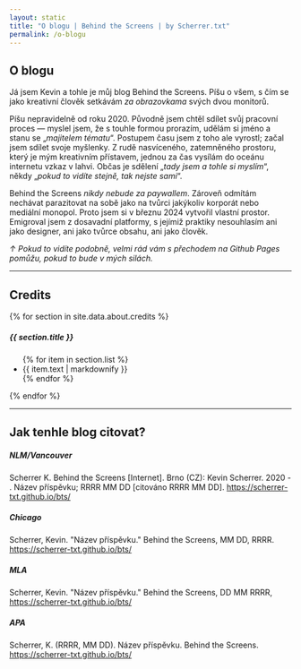 ```yaml
---
layout: static
title: "O blogu | Behind the Screens | by Scherrer.txt"
permalink: /o-blogu
---
```


## O blogu
Já jsem Kevin a tohle je můj blog Behind the Screens. Píšu o všem, s čím se jako kreativní člověk setkávám *za obrazovkama* svých dvou monitorů.


Píšu nepravidelně od roku 2020. Původně jsem chtěl sdílet svůj pracovní proces — myslel jsem, že s touhle formou prorazím, udělám si jméno a stanu se „*majitelem tématu*“. Postupem času jsem z toho ale vyrostl; začal jsem sdílet svoje myšlenky. Z rudě nasvíceného, zatemněného prostoru, který je mým kreativním přístavem, jednou za čas vysílám do oceánu internetu vzkaz v lahvi. Občas je sdělení „_tady jsem a tohle si myslím_“, někdy „_pokud to vidíte stejně, tak nejste sami_“.

Behind the Screens _nikdy nebude za paywallem_. Zároveň odmítám nechávat parazitovat na sobě jako na tvůrci jakýkoliv korporát nebo mediální monopol. Proto jsem si v březnu 2024 vytvořil vlastní prostor. Emigroval jsem z dosavadní platformy, s jejímiž praktiky nesouhlasím ani jako designer, ani jako tvůrce obsahu, ani jako člověk.

_↑ Pokud to vidíte podobně, velmi rád vám s přechodem na Github Pages pomůžu, pokud to bude v mých silách._

---

<div class="credits-wrapper">
<h2>Credits</h2>
  {% for section in site.data.about.credits %}
    <div class="credits-column">
      <h5>{{ section.title }}</h5>
      <ul>
        {% for item in section.list %}
          <li>{{ item.text | markdownify }}</li>
        {% endfor %}
      </ul>
    </div>
  {% endfor %}
</div>

---

## Jak tenhle blog citovat?
##### NLM/Vancouver
Scherrer K. Behind the Screens [Internet]. Brno (CZ): Kevin Scherrer. 2020 -   . Název příspěvku; RRRR MM DD [citováno RRRR MM DD]. https://scherrer-txt.github.io/bts/

##### Chicago
Scherrer, Kevin. "Název příspěvku." Behind the Screens, MM DD, RRRR. https://scherrer-txt.github.io/bts/

##### MLA
Scherrer, Kevin. "Název příspěvku." Behind the Screens,  DD MM RRRR, https://scherrer-txt.github.io/bts/

##### APA
Scherrer, K. (RRRR, MM DD). Název příspěvku. Behind the Screens. https://scherrer-txt.github.io/bts/